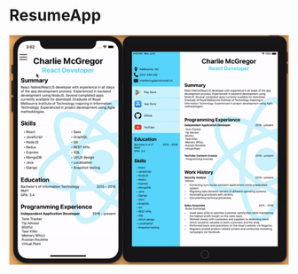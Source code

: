 # ResumeApp

![alt text](https://github.com/charliemcg/ResumeApp/blob/master/ezgif.com-video-to-gif.gif "Preview")
